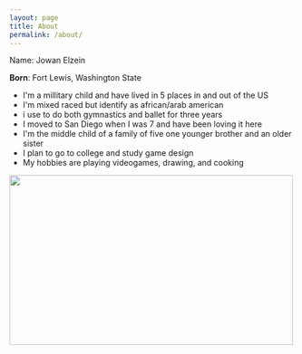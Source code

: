 ```yaml
---
layout: page
title: About
permalink: /about/
---
```


Name: Jowan Elzein

**Born**: Fort Lewis, Washington State
- I'm a millitary child and have lived in 5 places in and out of the US
- I'm mixed raced but identify as african/arab american
- i use to do both gymnastics and ballet for three years 
- I moved to San Diego when I was 7 and have been loving it here
- I'm the middle child of a family of five one younger brother and an older sister
- I plan to go to college and study game design 
- My hobbies are playing videogames, drawing, and cooking

 <img src="https://i.ytimg.com/vi/DjnjVUQgBHc/hqdefault.jpg" width="500" height="300">